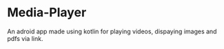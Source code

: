 # Media-Player
An adroid app made using kotlin for playing videos, dispaying images and pdfs via link.
